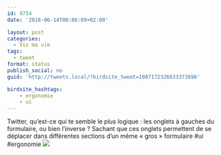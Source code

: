 ```yaml
---
id: 9754
date: '2018-06-14T08:06:09+02:00'

layout: post
categories:
  - Vis ma vie
tags:
  - tweet
format: status
publish_social: no
guid: 'http://tweets.local/?birdsite_tweet=1007172326633373696'

birdsite_hashtags:
    - ergonomie
    - ui
---
```


Twitter, qu’est-ce qui te semble le plus logique : les onglets à gauches du formulaire, ou bien l’inverse ? Sachant que ces onglets permettent de se déplacer dans différentes sections d’un même « gros » formulaire #ui #ergonomie ![](http://tweets.local/wp-content/uploads/twitter-archive/tweets_media/1007172326633373696-DfoxYwQW0AA8rUM.png)